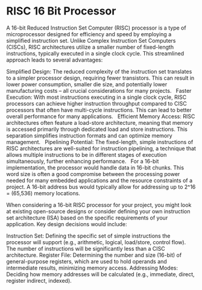 # RISC 16 Bit Processor
A 16-bit Reduced Instruction Set Computer (RISC) processor is a type of microprocessor designed for efficiency and speed by employing a simplified instruction set. Unlike Complex Instruction Set Computers (CISCs), RISC architectures utilize a smaller number of fixed-length instructions, typically executed in a single clock cycle. This streamlined approach leads to several advantages:   

Simplified Design: The reduced complexity of the instruction set translates to a simpler processor design, requiring fewer transistors. This can result in lower power consumption, smaller die size, and potentially lower manufacturing costs – all crucial considerations for many projects.   
Faster Execution: With most instructions executing in a single clock cycle, RISC processors can achieve higher instruction throughput compared to CISC processors that often have multi-cycle instructions. This can lead to better overall performance for many applications.   
Efficient Memory Access: RISC architectures often feature a load-store architecture, meaning that memory is accessed primarily through dedicated load and store instructions. This separation simplifies instruction formats and can optimize memory management.   
Pipelining Potential: The fixed-length, simple instructions of RISC architectures are well-suited for instruction pipelining, a technique that allows multiple instructions to be in different stages of execution simultaneously, further enhancing performance.   
For a 16-bit implementation, the processor would handle data in 16-bit chunks. This word size is often a good compromise between the processing power needed for many embedded applications and the resource constraints of a project. A 16-bit address bus would typically allow for addressing up to 2^16 = (65,536) memory locations.   

When considering a 16-bit RISC processor for your project, you might look at existing open-source designs or consider defining your own instruction set architecture (ISA) based on the specific requirements of your application. Key design decisions would include:

Instruction Set: Defining the specific set of simple instructions the processor will support (e.g., arithmetic, logical, load/store, control flow). The number of instructions will be significantly less than a CISC architecture.
Register File: Determining the number and size (16-bit) of general-purpose registers, which are used to hold operands and intermediate results, minimizing memory access.
Addressing Modes: Deciding how memory addresses will be calculated (e.g., immediate, direct, register indirect, indexed).
